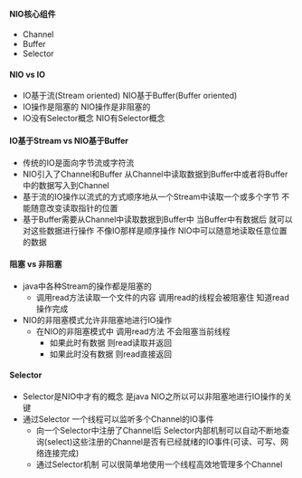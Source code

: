 #### NIO核心组件
  - Channel
  - Buffer
  - Selector

#### NIO vs IO
  - IO基于流(Stream oriented) NIO基于Buffer(Buffer oriented)
  - IO操作是阻塞的 NIO操作是非阻塞的
  - IO没有Selector概念 NIO有Selector概念

#### IO基于Stream vs NIO基于Buffer
  - 传统的IO是面向字节流或字符流
  - NIO引入了Channel和Buffer 从Channel中读取数据到Buffer中或者将Buffer中的数据写入到Channel
  - 基于流的IO操作以流式的方式顺序地从一个Stream中读取一个或多个字节 不能随意改变读取指针的位置
  - 基于Buffer需要从Channel中读取数据到Buffer中 当Buffer中有数据后 就可以对这些数据进行操作 不像IO那样是顺序操作 NIO中可以随意地读取任意位置的数据

#### 阻塞 vs 非阻塞
  - java中各种Stream的操作都是阻塞的
    - 调用read方法读取一个文件的内容 调用read的线程会被阻塞住 知道read操作完成
  - NIO的非阻塞模式允许非阻塞地进行IO操作
    - 在NIO的非阻塞模式中 调用read方法 不会阻塞当前线程
      - 如果此时有数据 则read读取并返回
      - 如果此时没有数据 则read直接返回

#### Selector
  - Selector是NIO中才有的概念 是java NIO之所以可以非阻塞地进行IO操作的关键
  - 通过Selector 一个线程可以监听多个Channel的IO事件
    - 向一个Selector中注册了Channel后 Selector内部机制可以自动不断地查询(select)这些注册的Channel是否有已经就绪的IO事件(可读、可写、网络连接完成)
    - 通过Selector机制 可以很简单地使用一个线程高效地管理多个Channel
